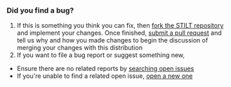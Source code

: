 ### Did you find a bug?

1. If this is something you think you can fix, then [fork the STILT repository](https://help.github.com/articles/fork-a-repo/) and implement your changes. Once finished, [submit a pull request](https://github.com/uataq/stilt/pulls) and tell us why and how you made changes to begin the discussion of merging your changes with this distribution
1. If you want to file a bug report or suggest something new, 
  - Ensure there are no related reports by [searching open issues](https://github.com/uataq/stilt/issues)
  - If you're unable to find a related open issue, [open a new one](https://github.com/uataq/stilt/issues/new)
